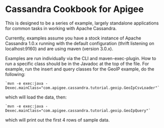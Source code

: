 # Cassandra Cookbook for Apigee

This is designed to be a series of example, largely standalone applications for common tasks in working with Apache Cassandra.

Currently, examples assume you have a stock instance of Apache Cassandra 1.0.x running with the default configuration (thrift listening on localhost:9160) and are using maven (version 3.0.x). 

Examples are run individually via the CLI and maven-exec-plugin. How to run a specific class should be in the Javadoc at the top of the file. For example, run the insert and query classes for the GeoIP example, do the following:

	`mvn -e exec:java -Dexec.mainClass="com.apigee.cassandra.tutorial.geoip.GeoIpCsvLoader"`
	
which will load the data, then:

	`mvn -e exec:java -Dexec.mainClass="com.apigee.cassandra.tutorial.geoip.GeoIpQuery"`

which will print out the first 4 rows of sample data.